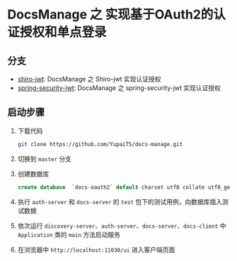 # DocsManage 之 实现基于OAuth2的认证授权和单点登录

## 分支

- [shiro-jwt](https://github.com/YupaiTS/docs-manage/tree/shiro-jwt): DocsManage 之 Shiro-jwt 实现认证授权
- [spring-security-jwt](https://github.com/YupaiTS/docs-manage/tree/spring-security-jwt): DocsManage 之 spring-security-jwt 实现认证授权

## 启动步骤

1. 下载代码

    ```bash
    git clone https://github.com/YupaiTS/docs-manage.git
    ```

1. 切换到 `master` 分支

1. 创建数据库

    ```sql
    create database  `docs-oauth2` default charset utf8 collate utf8_general_ci;
    ```

1. 执行 `auth-server` 和 `docs-server` 的 `test` 包下的测试用例，向数据库插入测试数据

1. 依次运行 `discovery-server`、`auth-server`、`docs-server`、`docs-client` 中 `Application` 类的 `main` 方法启动服务

1. 在浏览器中 `http://localhost:11030/ui` 进入客户端页面
